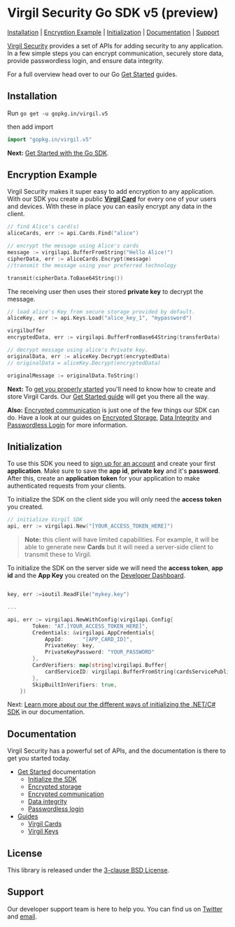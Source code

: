 # Virgil Security Go SDK v5 (preview)

[Installation](#installation) | [Encryption Example](#encryption-example) | [Initialization](#initialization) | [Documentation](#documentation) | [Support](#support)

[Virgil Security](https://virgilsecurity.com) provides a set of APIs for adding security to any application. In a few simple steps you can encrypt communication, securely store data, provide passwordless login, and ensure data integrity.

For a full overview head over to our Go [Get Started][_getstarted] guides.

## Installation

Run `go get -u gopkg.in/virgil.v5`

then add import

```go
import "gopkg.in/virgil.v5"
```

__Next:__ [Get Started with the Go SDK][_getstarted].

## Encryption Example

Virgil Security makes it super easy to add encryption to any application. With our SDK you create a public [__Virgil Card__][_guide_virgil_cards] for every one of your users and devices. With these in place you can easily encrypt any data in the client.


```go
// find Alice's card(s)
aliceCards, err := api.Cards.Find("alice")

// encrypt the message using Alice's cards
message := virgilapi.BufferFromString("Hello Alice!")
cipherData, err := aliceCards.Encrypt(message)
//transmit the message using your preferred technology

transmit(cipherData.ToBase64String())
```

The receiving user then uses their stored __private key__ to decrypt the message.


```go
// load alice's Key from secure storage provided by default.
aliceKey, err := api.Keys.Load("alice_key_1", "mypassword")

virgilbuffer
encryptedData, err := virgilapi.BufferFromBase64String(transferData)

// decrypt message using alice's Private key.
originalData, err := aliceKey.Decrypt(encryptedData)
// originalData = aliceKey.Decrypt(encryptedData)

originalMessage := originalData.ToString()
```

__Next:__ To [get you properly started][_guide_encryption] you'll need to know how to create and store Virgil Cards. Our [Get Started guide][_guide_encryption] will get you there all the way.

__Also:__ [Encrypted communication][_getstarted_encryption] is just one of the few things our SDK can do. Have a look at our guides on  [Encrypted Storage][_getstarted_storage], [Data Integrity][_getstarted_data_integrity] and [Passwordless Login][_getstarted_passwordless_login] for more information.

## Initialization

To use this SDK you need to [sign up for an account](https://developer.virgilsecurity.com/account/signup) and create your first __application__. Make sure to save the __app id__, __private key__ and it's __password__. After this, create an __application token__ for your application to make authenticated requests from your clients.

To initialize the SDK on the client side you will only need the __access token__ you created.

```go
// initialize Virgil SDK
api, err := virgilapi.New("[YOUR_ACCESS_TOKEN_HERE]")
```

> __Note:__ this client will have limited capabilities. For example, it will be able to generate new __Cards__ but it will need a server-side client to transmit these to Virgil.

To initialize the SDK on the server side we will need the __access token__, __app id__ and the __App Key__ you created on the [Developer Dashboard](https://developer.virgilsecurity.com/).

```go

key, err :=ioutil.ReadFile("mykey.key")

...

api, err := virgilapi.NewWithConfig(virgilapi.Config{
        Token: "AT.[YOUR_ACCESS_TOKEN_HERE]",
        Credentials: &virgilapi.AppCredentials{
            AppId:      "[APP_CARD_ID]",
            PrivateKey: key,
            PrivateKeyPassword: "YOUR_PASSWORD"
        },
        CardVerifiers: map[string]virgilapi.Buffer{
            cardServiceID: virgilapi.BufferFromString(cardsServicePublicKey),
        },
        SkipBuiltInVerifiers: true,
    })

```

Next: [Learn more about our the different ways of initializing the .NET/C# SDK][_guide_initialization] in our documentation.

## Documentation

Virgil Security has a powerful set of APIs, and the documentation is there to get you started today.

* [Get Started][_getstarted_root] documentation
  * [Initialize the SDK][_initialize_root]
  * [Encrypted storage][_getstarted_storage]
  * [Encrypted communication][_getstarted_encryption]
  * [Data integrity][_getstarted_data_integrity]
  * [Passwordless login][_getstarted_passwordless_login]
* [Guides][_guides]
  * [Virgil Cards][_guide_virgil_cards]
  * [Virgil Keys][_guide_virgil_keys]

## License

This library is released under the [3-clause BSD License](LICENSE.md).

## Support

Our developer support team is here to help you. You can find us on [Twitter](https://twitter.com/virgilsecurity) and [email](support).

[support]: mailto:support@virgilsecurity.com
[_getstarted_root]: https://virgilsecurity.com/docs/sdk/go/
[_getstarted]: https://virgilsecurity.com/docs/sdk/go/
[_getstarted_encryption]: https://virgilsecurity.com/docs/use-cases/encrypted-communication
[_getstarted_storage]: https://virgilsecurity.com/docs/use-cases/secure-data-at-rest
[_getstarted_data_integrity]: https://virgilsecurity.com/docs/use-cases/data-verification
[_getstarted_passwordless_login]: https://virgilsecurity.com/docs/use-cases/passwordless-authentication
[_guides]: https://stg.virgilsecurity.com/docs/sdk/go/features
[_guide_initialization]: https://virgilsecurity.com/docs/sdk/go/getting-started#initializing
[_guide_virgil_cards]: https://virgilsecurity.com/docs/sdk/go/features#virgil-cards
[_guide_virgil_keys]: https://virgilsecurity.com/docs/sdk/go/features#virgil-keys
[_guide_encryption]: https://virgilsecurity.com/docs/sdk/go/features#encryption
[_initialize_root]: https://virgilsecurity.com/docs/sdk/go/programming-guide#initializing